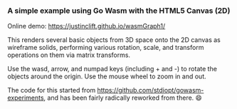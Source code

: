 ### A simple example using Go Wasm with the HTML5 Canvas (2D)

Online demo: https://justinclift.github.io/wasmGraph1/

This renders several basic objects from 3D space onto the 2D canvas as wireframe
solids, performing various rotation, scale, and transform operations on them via
matrix transforms.

Use the wasd, arrow, and numpad keys (including + and -) to rotate the objects
around the origin.  Use the mouse wheel to zoom in and out.

The code for this started from https://github.com/stdiopt/gowasm-experiments,
and has been fairly radically reworked from there. :smile:
